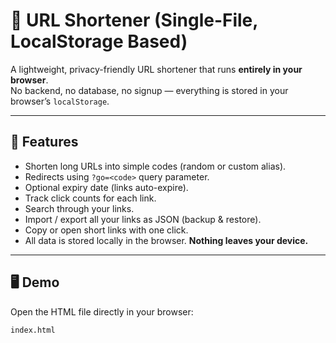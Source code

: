 # 🔗 URL Shortener (Single-File, LocalStorage Based)

A lightweight, privacy-friendly URL shortener that runs **entirely in your browser**.  
No backend, no database, no signup — everything is stored in your browser’s `localStorage`.

---

## 🚀 Features
- Shorten long URLs into simple codes (random or custom alias).
- Redirects using `?go=<code>` query parameter.
- Optional expiry date (links auto-expire).
- Track click counts for each link.
- Search through your links.
- Import / export all your links as JSON (backup & restore).
- Copy or open short links with one click.
- All data is stored locally in the browser. **Nothing leaves your device.**

---

## 🖥️ Demo
Open the HTML file directly in your browser:  
```bash
index.html
